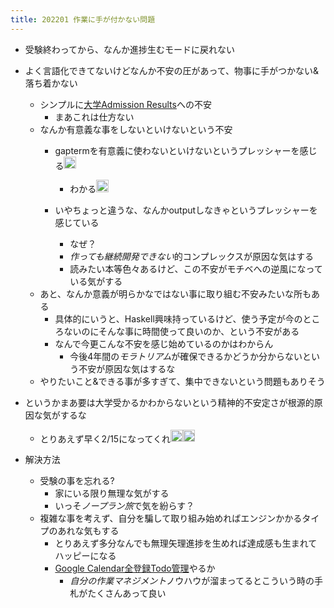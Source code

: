```yaml
---
title: 202201 作業に手が付かない問題
---
```


* 受験終わってから、なんか進捗生むモードに戻れない

* よく言語化できてないけどなんか不安の圧があって、物事に手がつかない&落ち着かない
  
  * シンプルに[大学Admission Results](%E5%A4%A7%E5%AD%A6Admission%20Results.md)への不安
    * まあこれは仕方ない
  * なんか有意義な事をしないといけないという不安
    * gaptermを有意義に使わないといけないというプレッシャーを感じる<img src='https://scrapbox.io/api/pages/blu3mo-public/kaya/icon' alt='kaya.icon' height="19.5"/>

      * わかる<img src='https://scrapbox.io/api/pages/blu3mo-public/blu3mo/icon' alt='blu3mo.icon' height="19.5"/>
    * いやちょっと違うな、なんかoutputしなきゃというプレッシャーを感じている
      * なぜ？
      * *作っても継続開発できない*的コンプレックスが原因な気はする
      * 読みたい本等色々あるけど、この不安がモチベへの逆風になっている気がする
  * あと、なんか意義が明らかなではない事に取り組む不安みたいな所もある
    * 具体的にいうと、Haskell興味持っているけど、使う予定が今のところないのにそんな事に時間使って良いのか、という不安がある
    * なんで今更こんな不安を感じ始めているのかはわからん
      * 今後4年間の*モラトリアム*が確保できるかどうか分からないという不安が原因な気はするな
  * やりたいこと&できる事が多すぎて、集中できないという問題もありそう
* というかまあ要は大学受かるかわからないという精神的不安定さが根源的原因な気がするな
  
  * とりあえず早く2/15になってくれ<img src='https://scrapbox.io/api/pages/blu3mo-public/blu3mo/icon' alt='blu3mo.icon' height="19.5"/><img src='https://scrapbox.io/api/pages/blu3mo-public/blu3mo/icon' alt='blu3mo.icon' height="19.5"/>
* 解決方法
  
  * 受験の事を忘れる?
    * 家にいる限り無理な気がする
    * いっそ*ノープラン旅*で気を紛らす？
  * 複雑な事を考えず、自分を騙して取り組み始めればエンジンかかるタイプのあれな気もする
    * とりあえず多分なんでも無理矢理進捗を生めれば達成感も生まれてハッピーになる
    * [Google Calendar全登録Todo管理](Google%20Calendar%E5%85%A8%E7%99%BB%E9%8C%B2Todo%E7%AE%A1%E7%90%86.md)やるか
      * *自分の作業マネジメント*ノウハウが溜まってるとこういう時の手札がたくさんあって良い
